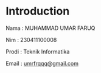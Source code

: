 # Introduction


Nama : MUHAMMAD UMAR FARUQ

Nim : 230411100008

Prodi : Teknik Informatika

Email : umrfrqqq@gmail.com

```{tableofcontents}
```

